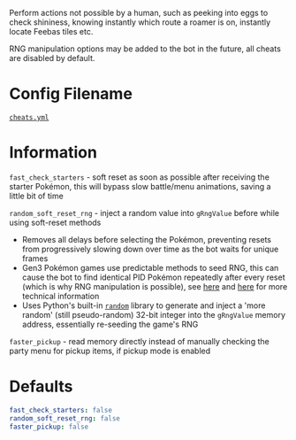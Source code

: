 Perform actions not possible by a human, such as peeking into eggs to check shininess, knowing instantly which route a roamer is on, instantly locate Feebas tiles etc.

RNG manipulation options may be added to the bot in the future, all cheats are disabled by default.

# Config Filename
[`cheats.yml`](https://github.com/40Cakes/pokebot-gen3/blob/main/profiles/cheats.yml)

# Information
`fast_check_starters` - soft reset as soon as possible after receiving the starter Pokémon, this will bypass slow battle/menu animations, saving a little bit of time

`random_soft_reset_rng` - inject a random value into `gRngValue` before while using soft-reset methods
- Removes all delays before selecting the Pokémon, preventing resets from progressively slowing down over time as the bot waits for unique frames
- Gen3 Pokémon games use predictable methods to seed RNG, this can cause the bot to find identical PID Pokémon repeatedly after every reset (which is why RNG manipulation is possible), see [here](https://blisy.net/g3/frlg-starter.html) and [here](https://www.smogon.com/forums/threads/rng-manipulation-in-firered-leafgreen-wild-pok%C3%A9mon-supported-in-rng-reporter-9-93.62357/) for more technical information
- Uses Python's built-in [`random`](https://docs.python.org/3/library/random.html) library to generate and inject a 'more random' (still pseudo-random) 32-bit integer into the `gRngValue` memory address, essentially re-seeding the game's RNG

`faster_pickup` - read memory directly instead of manually checking the party menu for pickup items, if pickup mode is enabled

# Defaults
```yml
fast_check_starters: false
random_soft_reset_rng: false
faster_pickup: false
```